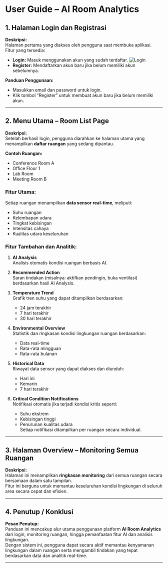 # User Guide – AI Room Analytics

## 1. Halaman Login dan Registrasi
**Deskripsi:**  
Halaman pertama yang diakses oleh pengguna saat membuka aplikasi.  
Fitur yang tersedia:
- **Login:** Masuk menggunakan akun yang sudah terdaftar.
  ![Login](imeges/Login.jng)
- **Register:** Mendaftarkan akun baru jika belum memiliki akun sebelumnya.

**Panduan Penggunaan:**
- Masukkan email dan password untuk login.
- Klik tombol “Register” untuk membuat akun baru jika belum memiliki akun.

---

## 2. Menu Utama – Room List Page
**Deskripsi:**  
Setelah berhasil login, pengguna diarahkan ke halaman utama yang menampilkan **daftar ruangan** yang sedang dipantau.

**Contoh Ruangan:**
- Conference Room A  
- Office Floor 1  
- Lab Room  
- Meeting Room B  

### Fitur Utama:
Setiap ruangan menampilkan **data sensor real-time**, meliputi:
- Suhu ruangan
- Kelembapan udara
- Tingkat kebisingan
- Intensitas cahaya
- Kualitas udara keseluruhan

### Fitur Tambahan dan Analitik:
1. **AI Analysis**  
   Analisis otomatis kondisi ruangan berbasis AI.

2. **Recommended Action**  
   Saran tindakan (misalnya: aktifkan pendingin, buka ventilasi) berdasarkan hasil AI Analysis.

3. **Temperature Trend**  
   Grafik tren suhu yang dapat ditampilkan berdasarkan:
   - 24 jam terakhir
   - 7 hari terakhir
   - 30 hari terakhir

4. **Environmental Overview**  
   Statistik dan ringkasan kondisi lingkungan ruangan berdasarkan:
   - Data real-time
   - Rata-rata mingguan
   - Rata-rata bulanan

5. **Historical Data**  
   Riwayat data sensor yang dapat diakses dan diunduh:
   - Hari ini
   - Kemarin
   - 7 hari terakhir

6. **Critical Condition Notifications**  
   Notifikasi otomatis jika terjadi kondisi kritis seperti:
   - Suhu ekstrem
   - Kebisingan tinggi
   - Penurunan kualitas udara  
   Setiap notifikasi ditampilkan per ruangan secara individual.

---

## 3. Halaman Overview – Monitoring Semua Ruangan
**Deskripsi:**  
Halaman ini menampilkan **ringkasan monitoring** dari semua ruangan secara bersamaan dalam satu tampilan.  
Fitur ini berguna untuk memantau keseluruhan kondisi lingkungan di seluruh area secara cepat dan efisien.

---

## 4. Penutup / Konklusi
**Pesan Penutup:**  
Panduan ini mencakup alur utama penggunaan platform **AI Room Analytics** dari login, monitoring ruangan, hingga pemanfaatan fitur AI dan analisis lingkungan.  
Dengan sistem ini, pengguna dapat secara aktif memantau kenyamanan lingkungan dalam ruangan serta mengambil tindakan yang tepat berdasarkan data dan analitik real-time.

---
